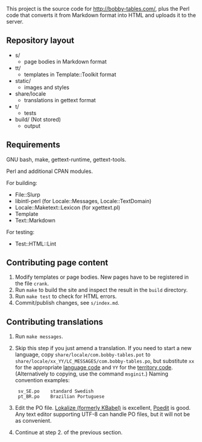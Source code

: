 This project is the source code for <http://bobby-tables.com/>, plus the
Perl code that converts it from Markdown format into HTML and uploads
it to the server.

Repository layout
-----------------

* s/
    * page bodies in Markdown format
* tt/
    * templates in Template::Toolkit format
* static/
    * images and styles
* share/locale
    * translations in gettext format
* t/
    * tests
* build/ (Not stored)
    * output

Requirements
------------

GNU bash, make, gettext-runtime, gettext-tools.

Perl and additional CPAN modules.

For building:

* File::Slurp
* libintl-perl (for Locale::Messages, Locale::TextDomain)
* Locale::Maketext::Lexicon (for xgettext.pl)
* Template
* Text::Markdown

For testing:

* Test::HTML::Lint

Contributing page content
-------------------------

1. Modify templates or page bodies. New pages have to be registered in the file `crank`.
2. Run `make` to build the site and inspect the result in the `build` directory.
3. Run `make test` to check for HTML errors.
4. Commit/publish changes, see `s/index.md`.

Contributing translations
-------------------------

1. Run `make messages`.
2. Skip this step if you just amend a translation. If you need to start a new
language, copy `share/locale/com.bobby-tables.pot` to
`share/locale/xx_YY/LC_MESSAGES/com.bobby-tables.po`, but substitute `xx` for
the appropriate
[language code](http://en.wikipedia.org/wiki/List_of_ISO_639-1_codes)
and `YY` for the
[territory code](http://en.wikipedia.org/wiki/ISO_3166-1_alpha-2).
(Alternatively to copying, use the command `msginit`.) Naming convention
examples:

        sv_SE.po    standard Swedish
        pt_BR.po    Brazilian Portuguese

3. Edit the PO file. [Lokalize (formerly KBabel)](http://l10n.kde.org/tools/)
is excellent, [Poedit](http://www.poedit.net/) is good. Any text editor
supporting UTF-8 can handle PO files, but it will not be as convenient.
4. Continue at step 2. of the previous section.
